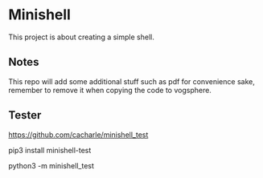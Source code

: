 # Minishell

This project is about creating a simple shell.

## Notes

This repo will add some additional stuff such as pdf for convenience sake, remember to remove it when copying the code to vogsphere.

## Tester

https://github.com/cacharle/minishell_test

pip3 install minishell-test

python3 -m minishell_test
